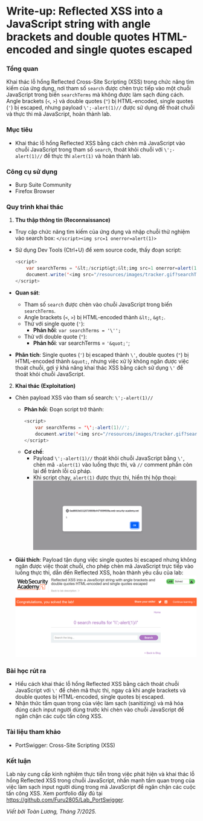 # Write-up: Reflected XSS into a JavaScript string with angle brackets and double quotes HTML-encoded and single quotes escaped

### Tổng quan
Khai thác lỗ hổng Reflected Cross-Site Scripting (XSS) trong chức năng tìm kiếm của ứng dụng, nơi tham số `search` được chèn trực tiếp vào một chuỗi JavaScript trong biến `searchTerms` mà không được làm sạch đúng cách. Angle brackets (`<`, `>`) và double quotes (`"`) bị HTML-encoded, single quotes (`'`) bị escaped, nhưng payload `\';-alert(1)//` được sử dụng để thoát chuỗi và thực thi mã JavaScript, hoàn thành lab.

### Mục tiêu
- Khai thác lỗ hổng Reflected XSS bằng cách chèn mã JavaScript vào chuỗi JavaScript trong tham số `search`, thoát khỏi chuỗi với `\';-alert(1)//` để thực thi `alert(1)` và hoàn thành lab.

### Công cụ sử dụng
- Burp Suite Community
- Firefox Browser

### Quy trình khai thác
1. **Thu thập thông tin (Reconnaissance)**
- Truy cập chức năng tìm kiếm của ứng dụng và nhập chuỗi thử nghiệm vào search box:
    `</script><img src=1 onerror=alert(1)>`

- Sử dụng Dev Tools (Ctrl+U) để xem source code, thấy đoạn script:
    ```java
    <script>
        var searchTerms = '&lt;/script&gt;&lt;img src=1 onerror=alert(1)&gt;';
        document.write('<img src="/resources/images/tracker.gif?searchTerms='+encodeURIComponent(searchTerms)+'">');
    </script>
    ```
- **Quan sát**:
    - Tham số `search` được chèn vào chuỗi JavaScript trong biến `searchTerms`.
    - Angle brackets (`<`, `>`) bị HTML-encoded thành `&lt;`, `&gt;`.
    - Thử với single quote (`'`):
        - **Phản hồi**: `var searchTerms = '\'';`
    - Thử với double quote (`"`):
        - **Phản hồi**: var searchTerms = `'&quot;'`;
- **Phân tích**: Single quotes (`'`) bị escaped thành `\'`, double quotes (`"`) bị HTML-encoded thành `&quot;`, nhưng việc xử lý không ngăn được việc thoát chuỗi, gợi ý khả năng khai thác XSS bằng cách sử dụng `\'` để thoát khỏi chuỗi JavaScript.

2. **Khai thác (Exploitation)**
- Chèn payload XSS vào tham số search:
    `\';-alert(1)//`
    - **Phản hồi**: Đoạn script trở thành:
        ```java
        <script>
            var searchTerms = '\';-alert(1)//';
            document.write('<img src="/resources/images/tracker.gif?searchTerms='+encodeURIComponent(searchTerms)+'">');
        </script>
        ```
    - **Cơ chế**:
        - Payload `\';-alert(1)//` thoát khỏi chuỗi JavaScript bằng `\'`, chèn mã `-alert(1)` vào luồng thực thi, và `//` comment phần còn lại để tránh lỗi cú pháp.
        - Khi script chạy, `alert(1)` được thực thi, hiển thị hộp thoại:
            ![alert](./images/1_alert.png)

- **Giải thích**: Payload tận dụng việc single quotes bị escaped nhưng không ngăn được việc thoát chuỗi, cho phép chèn mã JavaScript trực tiếp vào luồng thực thi, dẫn đến Reflected XSS, hoàn thành yêu cầu của lab:
    ![solved](./images/2_solved.png)

### Bài học rút ra
- Hiểu cách khai thác lỗ hổng Reflected XSS bằng cách thoát chuỗi JavaScript với `\'` để chèn mã thực thi, ngay cả khi angle brackets và double quotes bị HTML-encoded, single quotes bị escaped.
- Nhận thức tầm quan trọng của việc làm sạch (sanitizing) và mã hóa đúng cách input người dùng trước khi chèn vào chuỗi JavaScript để ngăn chặn các cuộc tấn công XSS.

### Tài liệu tham khảo
- PortSwigger: Cross-Site Scripting (XSS)

### Kết luận
Lab này cung cấp kinh nghiệm thực tiễn trong việc phát hiện và khai thác lỗ hổng Reflected XSS trong chuỗi JavaScript, nhấn mạnh tầm quan trọng của việc làm sạch input người dùng trong mã JavaScript để ngăn chặn các cuộc tấn công XSS. Xem portfolio đầy đủ tại https://github.com/Furu2805/Lab_PortSwigger.

*Viết bởi Toàn Lương, Tháng 7/2025.*